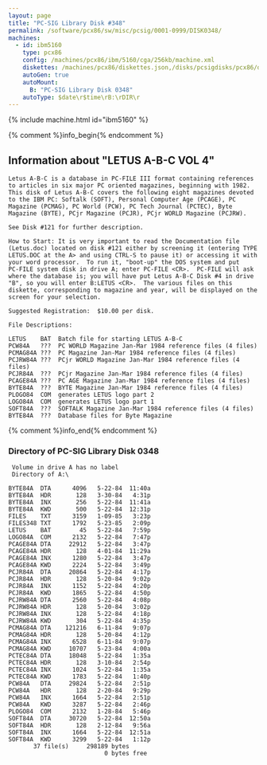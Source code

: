 ```yaml
---
layout: page
title: "PC-SIG Library Disk #348"
permalink: /software/pcx86/sw/misc/pcsig/0001-0999/DISK0348/
machines:
  - id: ibm5160
    type: pcx86
    config: /machines/pcx86/ibm/5160/cga/256kb/machine.xml
    diskettes: /machines/pcx86/diskettes.json,/disks/pcsigdisks/pcx86/diskettes.json
    autoGen: true
    autoMount:
      B: "PC-SIG Library Disk 0348"
    autoType: $date\r$time\rB:\rDIR\r
---
```


{% include machine.html id="ibm5160" %}

{% comment %}info_begin{% endcomment %}

## Information about "LETUS A-B-C VOL 4"

    Letus A-B-C is a database in PC-FILE III format containing references
    to articles in six major PC oriented magazines, beginning with 1982.
    This disk of Letus A-B-C covers the following eight magazines devoted
    to the IBM PC: Softalk (SOFT), Personal Computer Age (PCAGE), PC
    Magazine (PCMAG), PC World (PCW), PC Tech Journal (PCTEC), Byte
    Magazine (BYTE), PCjr Magazine (PCJR), PCjr WORLD Magazine (PCJRW).
    
    See Disk #121 for further description.
    
    How to Start: It is very important to read the Documentation file
    (Letus.doc) located on disk #121 either by screening it (entering TYPE
    LETUS.DOC at the A> and using CTRL-S to pause it) or accessing it with
    your word processor.  To run it, "boot-up" the DOS system and put
    PC-FILE system disk in drive A; enter PC-FILE <CR>.  PC-FILE will ask
    where the database is; you will have put Letus A-B-C Disk #4 in drive
    "B", so you will enter B:LETUS <CR>.  The various files on this
    diskette, corresponding to magazine and year, will be displayed on the
    screen for your selection.
    
    Suggested Registration:  $10.00 per disk.
    
    File Descriptions:
    
    LETUS    BAT  Batch file for starting LETUS A-B-C
    PCW84A   ???  PC WORLD Magazine Jan-Mar 1984 reference files (4 files)
    PCMAG84A ???  PC Magazine Jan-Mar 1984 reference files (4 files)
    PCJRW84A ???  PCjr WORLD Magazine Jan-Mar 1984 reference files (4 files)
    PCJR84A  ???  PCjr Magazine Jan-Mar 1984 reference files (4 files)
    PCAGE84A ???  PC AGE Magazine Jan-Mar 1984 reference files (4 files)
    BYTE84A  ???  BYTE Magazine Jan-Mar 1984 reference files (4 files)
    PLOGO84  COM  generates LETUS logo part 2
    LOGO84A  COM  generates LETUS logo part 1
    SOFT84A  ???  SOFTALK Magazine Jan-Mar 1984 reference files (4 files)
    BYTE84A  ???  Database files for Byte Magazine
{% comment %}info_end{% endcomment %}


### Directory of PC-SIG Library Disk 0348

     Volume in drive A has no label
     Directory of A:\

    BYTE84A  DTA      4096   5-22-84  11:40a
    BYTE84A  HDR       128   3-30-84   4:31p
    BYTE84A  INX       256   5-22-84  11:41a
    BYTE84A  KWD       500   5-22-84  12:31p
    FILES    TXT      3159   1-09-85   3:23p
    FILES348 TXT      1792   5-23-85   2:09p
    LETUS    BAT        45   5-22-84   7:59p
    LOGO84A  COM      2132   5-22-84   7:47p
    PCAGE84A DTA     22912   5-22-84   3:47p
    PCAGE84A HDR       128   4-01-84  11:29a
    PCAGE84A INX      1280   5-22-84   3:47p
    PCAGE84A KWD      2224   5-22-84   3:49p
    PCJR84A  DTA     20864   5-22-84   4:17p
    PCJR84A  HDR       128   5-20-84   9:02p
    PCJR84A  INX      1152   5-22-84   4:20p
    PCJR84A  KWD      1865   5-22-84   4:50p
    PCJRW84A DTA      2560   5-22-84   4:08p
    PCJRW84A HDR       128   5-20-84   3:02p
    PCJRW84A INX       128   5-22-84   4:18p
    PCJRW84A KWD       304   5-22-84   4:35p
    PCMAG84A DTA    121216   6-11-84   9:07p
    PCMAG84A HDR       128   5-20-84   4:12p
    PCMAG84A INX      6528   6-11-84   9:07p
    PCMAG84A KWD     10707   5-23-84   4:00a
    PCTEC84A DTA     18048   5-22-84   1:35a
    PCTEC84A HDR       128   3-10-84   2:54p
    PCTEC84A INX      1024   5-22-84   1:35a
    PCTEC84A KWD      1783   5-22-84   1:40p
    PCW84A   DTA     29824   5-22-84   2:51p
    PCW84A   HDR       128   2-20-84   9:29p
    PCW84A   INX      1664   5-22-84   2:51p
    PCW84A   KWD      3287   5-22-84   2:46p
    PLOGO84  COM      2132   1-28-84   5:46p
    SOFT84A  DTA     30720   5-22-84  12:50a
    SOFT84A  HDR       128   2-12-84   9:56a
    SOFT84A  INX      1664   5-22-84  12:51a
    SOFT84A  KWD      3299   5-22-84   1:12p
           37 file(s)     298189 bytes
                               0 bytes free

